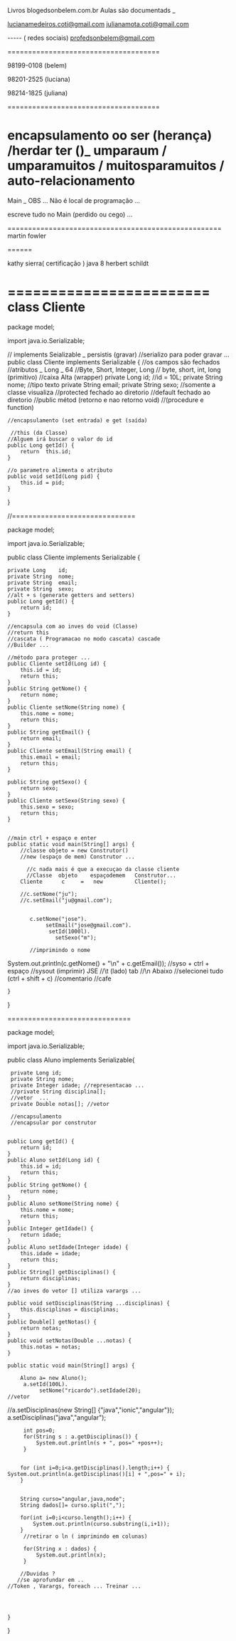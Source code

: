Livros
blogedsonbelem.com.br
Aulas são documentads _

 lucianamedeiros.coti@gmail.com
 julianamota.coti@gmail.com

-----  ( redes sociais)
 profedsonbelem@gmail.com

=====================================

98199-0108 (belem)

98201-2525 (luciana)

98214-1825 (juliana)

=====================================

 encapsulamento
 oo ser (herança) /herdar
 ter  ()_ umparaum / umparamuitos / muitosparamuitos / auto-relacionamento
======================================

Main _  OBS ...
 Não é local de programação ...

 escreve tudo no Main (perdido ou cego) ...

====================================================
 martin fowler

======

kathy sierra( certificação )
java 8 herbert schildt 






========================
class Cliente
==============================
package model;

import java.io.Serializable;

// implements Seializable _ persistis (gravar)
//serializo para poder gravar ...
public class Cliente implements Serializable {
//os campos são fechados
//atributos	_ Long _ 64
	 //Byte, Short, Integer, Long
	 // byte, short, int, long (primitivo)
	 //caixa Alta (wrapper)
	private Long    id; //id = 10L;
	private String  nome; //tipo texto
	private String  email;
	private String  sexo;
	//somente a classe visualiza 
	//protected fechado ao diretorio
	//default fechado ao diretorio
	//public métod (retorno e nao retorno void) 
	//(procedure e function)
	
	//encapsulamento (set entrada) e get (saída) 
	
	 //this (da Classe)
	//Alguem irá buscar o valor do id
	public Long getId() {
		return  this.id;
	}
	
	//o parametro alimenta o atributo
	public void setId(Long pid) {
		this.id = pid;
	}
	
	
	
	
	
	
	
	
}



//==============================

package model;

import java.io.Serializable;


public class Cliente implements Serializable {

	private Long    id; 
	private String  nome; 
	private String  email;
	private String  sexo;
	//alt + s (generate getters and setters)
	public Long getId() {
		return id;
	}
	
	//encapsula com ao inves do void (Classe)
	//return this
	//cascata ( Programacao no modo cascata) cascade
	//Builder ...
	
	//método para proteger ...
	public Cliente setId(Long id) {
		this.id = id;
		return this;
	}
	public String getNome() {
		return nome;
	}
	public Cliente setNome(String nome) {
		this.nome = nome;
		return this;
	}
	public String getEmail() {
		return email;
	}
	public Cliente setEmail(String email) {
		this.email = email;
		return this;
	}
	
	public String getSexo() {
		return sexo;
	}
	public Cliente setSexo(String sexo) {
		this.sexo = sexo;
		return this;
	}
	

	//main ctrl + espaço e enter
	public static void main(String[] args) {
		//classe objeto = new Construtor()
		//new (espaço de mem) Construtor ...
	
		  //c nada mais é que a execuçao da classe cliente
		  //Classe  objeto    espaçodemem   Construtor...
 		Cliente      c     =   new          Cliente();
		
		//c.setNome("ju");
		//c.setEmail("ju@gmail.com");
		
			
		   c.setNome("jose").
		        setEmail("jose@gmail.com").
		         setId(1000l).
		           setSexo("m");
		        
		   //imprimindo o nome
   System.out.println(c.getNome() + "\n" + c.getEmail());
	  //syso + ctrl + espaço
      //sysout (imprimir) JSE
   //\t (lado)  tab
   //\n Abaixo
   //selecionei tudo  (ctrl + shift + c)
   //comentario
   //cafe
		
		
		
	}

	
}

==============================


package model;

import java.io.Serializable;

public class Aluno implements Serializable{

	 private Long id;
	 private String nome;
	 private Integer idade; //representacao ...
	 //private String disciplina[]; 
	 //vetor  ...
	 private Double notas[]; //vetor 
	
	 //encapsulamento 
	 //encapsular por construtor
	 
	 
	public Long getId() {
		return id;
	}
	public Aluno setId(Long id) {
		this.id = id;
		return this;
	}
	public String getNome() {
		return nome;
	}
	public Aluno setNome(String nome) {
		this.nome = nome;
		return this;
	}
	public Integer getIdade() {
		return idade;
	}
	public Aluno setIdade(Integer idade) {
		this.idade = idade;
		return this;
	}
	public String[] getDisciplinas() {
		return disciplinas;
	}
	//ao inves do vetor [] utiliza varargs ...
	
	public void setDisciplinas(String ...disciplinas) {
		this.disciplinas = disciplinas;
	}
	public Double[] getNotas() {
		return notas;
	}
	public void setNotas(Double ...notas) {
		this.notas = notas;
	}
	 
	public static void main(String[] args) {
		
		Aluno a= new Aluno();
		 a.setId(100L).
		      setNome("ricardo").setIdade(20);
	//vetor	 
//a.setDisciplinas(new String[] {"java","ionic","angular"});
	 a.setDisciplinas("java","angular");		 
		 
		 int pos=0;
		 for(String s : a.getDisciplinas()) {
			 System.out.println(s + ", pos=" +pos++);
		 }
		 
		 
		for (int i=0;i<a.getDisciplinas().length;i++) {
    System.out.println(a.getDisciplinas()[i] + ",pos=" + i);
		}
		 
		
		String curso="angular,java,node";
		String dados[]= curso.split(",");

		for(int i=0;i<curso.length();i++) {
			System.out.println(curso.substring(i,i+1));
		}
		 //retirar o ln ( imprimindo em colunas)
		
		 for(String x : dados) {
			 System.out.println(x);
		 }
		
		//Duvidas ?
	   //se aprofundar em ..
    //Token , Varargs, foreach ... Treinar ...
		 
	
	
		
	}
	 
	 
	 
	 
}
		 		 

